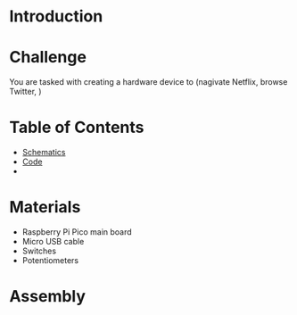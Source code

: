 # Introduction

# Challenge
You are tasked with creating a hardware device to (nagivate Netflix, browse Twitter, )

# Table of Contents
- [Schematics]()
- [Code]()
- []()

# Materials
- Raspberry Pi Pico main board
- Micro USB cable
- Switches
- Potentiometers

# Assembly